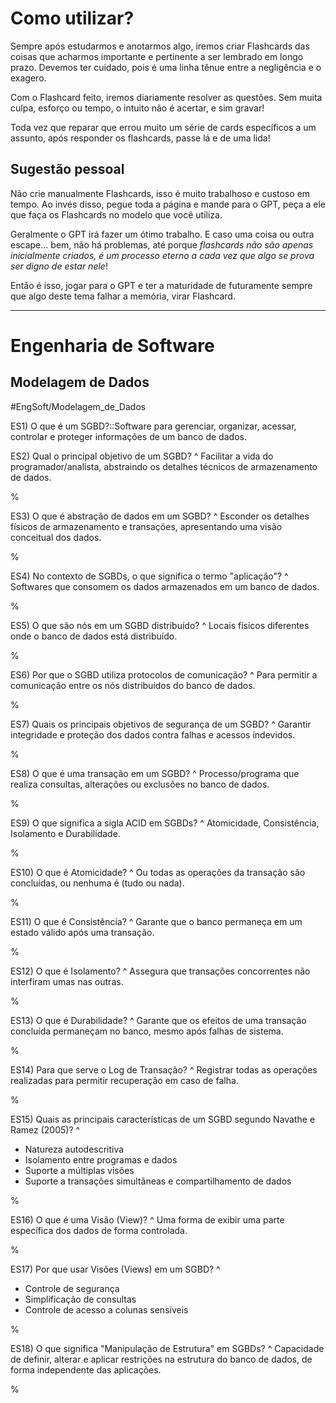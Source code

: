 # Como utilizar?

Sempre após estudarmos e anotarmos algo, iremos criar Flashcards das coisas que acharmos importante e pertinente a ser lembrado em longo prazo. Devemos ter cuidado, pois é uma linha tênue entre a negligência e o exagero.

Com o Flashcard feito, iremos diariamente resolver as questões. Sem muita culpa, esforço ou tempo, o intuito não é acertar, e sim gravar!

Toda vez que reparar que errou muito um série de cards específicos a um assunto, após responder os flashcards, passe lá e de uma lida!

## Sugestão pessoal

Não crie manualmente Flashcards, isso é muito trabalhoso e custoso em tempo. Ao invés disso, pegue toda a página e mande para o GPT, peça a ele que faça os Flashcards no modelo que você utiliza.

Geralmente o GPT irá fazer um ótimo trabalho. E caso uma coisa ou outra escape... bem, não há problemas, até porque *flashcards não são apenas inicialmente criados, é um processo eterno a cada vez que algo se prova ser digno de estar nele*!

Então é isso, jogar para o GPT e ter a maturidade de futuramente sempre que algo deste tema falhar a memória, virar Flashcard.

---

# Engenharia de Software
## Modelagem de Dados
#EngSoft/Modelagem_de_Dados

ES1) O que é um SGBD?::Software para gerenciar, organizar, acessar, controlar e proteger informações de um banco de dados.



ES2) Qual o principal objetivo de um SGBD?
^
Facilitar a vida do programador/analista, abstraindo os detalhes técnicos de armazenamento de dados.
<!--SR:!2025-07-15,8,250-->
%

ES3) O que é abstração de dados em um SGBD?
^
Esconder os detalhes físicos de armazenamento e transações, apresentando uma visão conceitual dos dados.
<!--SR:!2025-07-09,2,230-->
%

ES4) No contexto de SGBDs, o que significa o termo "aplicação"?
^
Softwares que consomem os dados armazenados em um banco de dados.
<!--SR:!2025-07-18,11,270-->
%

ES5) O que são nós em um SGBD distribuído?
^
Locais físicos diferentes onde o banco de dados está distribuído.
<!--SR:!2025-07-09,2,230-->
%

ES6) Por que o SGBD utiliza protocolos de comunicação?
^
Para permitir a comunicação entre os nós distribuídos do banco de dados.
<!--SR:!2025-07-08,1,210-->
%

ES7) Quais os principais objetivos de segurança de um SGBD?
^
Garantir integridade e proteção dos dados contra falhas e acessos indevidos.
<!--SR:!2025-07-08,1,210-->
%

ES8) O que é uma transação em um SGBD?
^
Processo/programa que realiza consultas, alterações ou exclusões no banco de dados.
<!--SR:!2025-07-08,1,210-->
%

ES9) O que significa a sigla ACID em SGBDs?
^
Atomicidade, Consistência, Isolamento e Durabilidade.
<!--SR:!2025-07-08,1,210-->
%

ES10) O que é Atomicidade?
^
Ou todas as operações da transação são concluídas, ou nenhuma é (tudo ou nada).
<!--SR:!2025-07-09,2,250-->
%

ES11) O que é Consistência?
^
Garante que o banco permaneça em um estado válido após uma transação.
<!--SR:!2025-07-08,1,210-->
%

ES12) O que é Isolamento?
^
Assegura que transações concorrentes não interfiram umas nas outras.
<!--SR:!2025-07-22,15,290-->
%

ES13) O que é Durabilidade?
^
Garante que os efeitos de uma transação concluída permaneçam no banco, mesmo após falhas de sistema.
<!--SR:!2025-07-10,3,250-->
%

ES14) Para que serve o Log de Transação?
^
Registrar todas as operações realizadas para permitir recuperação em caso de falha.
<!--SR:!2025-07-09,2,250-->
%

ES15) Quais as principais características de um SGBD segundo Navathe e Ramez (2005)?
^
- Natureza autodescritiva
- Isolamento entre programas e dados
- Suporte a múltiplas visões
- Suporte a transações simultâneas e compartilhamento de dados
<!--SR:!2025-07-08,1,210-->
%

ES16) O que é uma Visão (View)?
^
Uma forma de exibir uma parte específica dos dados de forma controlada.
<!--SR:!2025-07-08,1,210-->
%

ES17) Por que usar Visões (Views) em um SGBD?
^
- Controle de segurança
- Simplificação de consultas
- Controle de acesso a colunas sensíveis
<!--SR:!2025-07-09,2,230-->
%

ES18) O que significa "Manipulação de Estrutura" em SGBDs?
^
Capacidade de definir, alterar e aplicar restrições na estrutura do banco de dados, de forma independente das aplicações.
<!--SR:!2025-07-08,1,210-->
%
